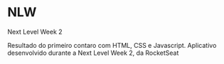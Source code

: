 # NLW
 Next Level Week 2

Resultado do primeiro contaro com HTML, CSS e Javascript. Aplicativo desenvolvido durante a Next Level Week 2, da RocketSeat
